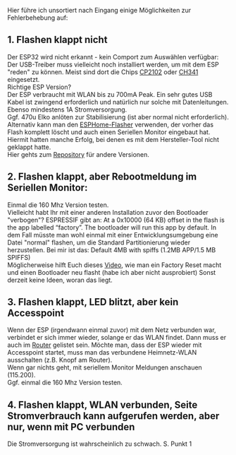 Hier führe ich unsortiert nach Eingang einige Möglichkeiten zur Fehlerbehebung auf:

## 1. Flashen klappt nicht ##
Der ESP32 wird nicht erkannt - kein Comport zum Auswählen verfügbar: Der USB-Treiber muss vielleicht noch installiert werden, um mit dem ESP "reden" zu können. Meist sind dort die Chips [CP2102](https://www.silabs.com/developers/usb-to-uart-bridge-vcp-drivers?tab=downloads) oder [CH341](https://github.com/nodemcu/nodemcu-devkit/tree/master/Drivers) eingesetzt.  
Richtige ESP Version?  
Der ESP verbraucht mit WLAN bis zu 700mA Peak. Ein sehr gutes USB Kabel ist zwingend erforderlich und natürlich nur solche mit Datenleitungen. Ebenso mindestens 1A Stromversorgung.  
Ggf. 470u Elko anlöten zur Stabilisierung (ist aber normal nicht erforderlich).  
Alternativ kann man den [ESPHome-Flasher](https://github.com/esphome/esphome-flasher/releases/download/1.4.0/ESPHome-Flasher-1.4.0-Windows-x64.exe) verwenden, der vorher das Flash komplett löscht und auch einen Seriellen Monitor eingebaut hat. Hiermit hatten manche Erfolg, bei denen es mit dem Hersteller-Tool nicht geklappt hatte.     
Hier gehts zum [Repository](https://github.com/esphome/esphome-flasher/releases) für andere Versionen.

## 2. Flashen klappt, aber Rebootmeldung im Seriellen Monitor: ##
Einmal die 160 Mhz Version testen.  
Vielleicht habt Ihr mit einer anderen Installation zuvor den Bootloader "verbogen"? ESPRESSIF gibt an: At a 0x10000 (64 KB) offset in the flash is the app labelled “factory”. The bootloader will run this app by default. In dem Fall müsste man wohl einmal mit einer Entwicklungsumgebung eine Datei "normal" flashen, um die Standard Partitionierung wieder herzustellen. Bei mir ist das: Default 4MB with spiffs (1.2MB APP/1.5 MB SPIFFS)  
Möglicherweise hilft Euch dieses [Video](https://www.youtube.com/watch?v=3oEvXhgHZHo), wie man ein Factory Reset macht und einen Bootloader neu flasht (habe ich aber nicht ausprobiert) 
Sonst derzeit keine Ideen, woran das liegt.

## 3. Flashen klappt, LED blitzt, aber kein Accesspoint ##
Wenn der ESP (irgendwann einmal zuvor) mit dem Netz verbunden war, verbindet er sich immer wieder, solange er das WLAN findet. Dann muss er auch im [Router](https://github.com/IchBauPV/1.Infos-zu-Beginn/blob/main/Einstellung-Fritzbox.md) 
gelistet sein. 
Möchte man, dass der ESP wieder mit Accesspoint startet, muss man das verbundene Heimnetz-WLAN ausschalten (z.B. Knopf am Router).  
Wenn gar nichts geht, mit seriellem Monitor Meldungen anschauen (115.200).  
Ggf. einmal die 160 Mhz Version testen.

## 4. Flashen klappt, WLAN verbunden, Seite Stromverbrauch kann aufgerufen werden, aber nur, wenn mit PC verbunden ##
Die Stromversorgung ist wahrscheinlich zu schwach. S. Punkt 1 
